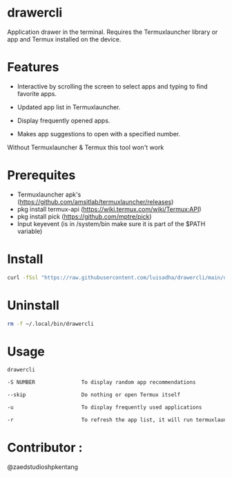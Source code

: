 
# drawercli

Application drawer in the terminal. Requires the Termuxlauncher library or app and Termux installed on the device.

# Features

- Interactive by scrolling the screen to select apps and typing to find favorite apps.

- Updated app list in Termuxlauncher.

- Display frequently opened apps.

- Makes app suggestions to open with a specified number.

Without Termuxlauncher & Termux this tool won't work

# Prerequites

* Termuxlauncher apk's (https://github.com/amsitlab/termuxlauncher/releases)
* pkg install termux-api (https://wiki.termux.com/wiki/Termux:API)
* pkg install pick (https://github.com/mptre/pick)
* Input keyevent (is in /system/bin make sure it is part of the $PATH variable)


# Install

```sh
curl -fSsl "https://raw.githubusercontent.com/luisadha/drawercli/main/drawercli" -o ~/.local/bin/drawercli && chmod +x ~/.local/bin/drawercli
```

# Uninstall

```sh
rm -f ~/.local/bin/drawercli
```


# Usage

```sh
drawercli 

-S NUMBER               To display random app recommendations

--skip                  Do nothing or open Termux itself

-u                      To display frequently used applications

-r                      To refresh the app list, it will run termuxlauncher itself
```


# Contributor :

@zaedstudioshpkentang
